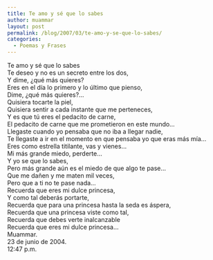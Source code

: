 ```yaml
---
title: Te amo y sé que lo sabes
author: muammar
layout: post
permalink: /blog/2007/03/te-amo-y-se-que-lo-sabes/
categories:
  - Poemas y Frases
---
```

Te amo y sé que lo sabes  
Te deseo y no es un secreto entre los dos,  
Y dime, ¿qué más quieres?  
Eres en el día lo primero y lo último que pienso,  
Dime, ¿qué más quieres?&#8230;  
Quisiera tocarte la piel,  
Quisiera sentir a cada instante que me perteneces,  
Y es que tú eres el pedacito de carne,  
El pedacito de carne que me prometieron en este mundo…  
Llegaste cuando yo pensaba que no iba a llegar nadie,  
Te llegaste a ir en el momento en que pensaba yo que eras más mía…  
Eres como estrella titilante, vas y vienes…  
Mi más grande miedo, perderte…  
Y yo se que lo sabes,  
Pero más grande aún es el miedo de que algo te pase…  
Que me dañen y me maten mil veces,  
Pero que a ti no te pase nada…  
Recuerda que eres mi dulce princesa,  
Y como tal deberás portarte,  
Recuerda que para una princesa hasta la seda es áspera,  
Recuerda que una princesa viste como tal,  
Recuerda que debes verte inalcanzable  
Recuerda que eres mi dulce princesa&#8230;  
Muammar.  
23 de junio de 2004.  
12:47 p.m.